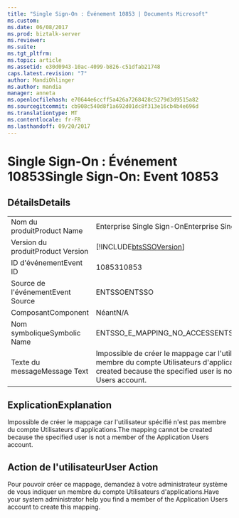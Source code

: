 ```yaml
---
title: "Single Sign-On : Événement 10853 | Documents Microsoft"
ms.custom: 
ms.date: 06/08/2017
ms.prod: biztalk-server
ms.reviewer: 
ms.suite: 
ms.tgt_pltfrm: 
ms.topic: article
ms.assetid: e30d0943-10ac-4099-b826-c51dfab21748
caps.latest.revision: "7"
author: MandiOhlinger
ms.author: mandia
manager: anneta
ms.openlocfilehash: e70644e6ccff5a426a7268428c5279d3d9515a82
ms.sourcegitcommit: cb908c540d8f1a692d01dc8f313e16cb4b4e696d
ms.translationtype: MT
ms.contentlocale: fr-FR
ms.lasthandoff: 09/20/2017
---
```

# <a name="single-sign-on-event-10853"></a><span data-ttu-id="eeee8-102">Single Sign-On : Événement 10853</span><span class="sxs-lookup"><span data-stu-id="eeee8-102">Single Sign-On: Event 10853</span></span>
## <a name="details"></a><span data-ttu-id="eeee8-103">Détails</span><span class="sxs-lookup"><span data-stu-id="eeee8-103">Details</span></span>  
  
|||  
|-|-|  
|<span data-ttu-id="eeee8-104">Nom du produit</span><span class="sxs-lookup"><span data-stu-id="eeee8-104">Product Name</span></span>|<span data-ttu-id="eeee8-105">Enterprise Single Sign-On</span><span class="sxs-lookup"><span data-stu-id="eeee8-105">Enterprise Single Sign-On</span></span>|  
|<span data-ttu-id="eeee8-106">Version du produit</span><span class="sxs-lookup"><span data-stu-id="eeee8-106">Product Version</span></span>|[!INCLUDE[btsSSOVersion](../includes/btsssoversion-md.md)]|  
|<span data-ttu-id="eeee8-107">ID d'événement</span><span class="sxs-lookup"><span data-stu-id="eeee8-107">Event ID</span></span>|<span data-ttu-id="eeee8-108">10853</span><span class="sxs-lookup"><span data-stu-id="eeee8-108">10853</span></span>|  
|<span data-ttu-id="eeee8-109">Source de l'événement</span><span class="sxs-lookup"><span data-stu-id="eeee8-109">Event Source</span></span>|<span data-ttu-id="eeee8-110">ENTSSO</span><span class="sxs-lookup"><span data-stu-id="eeee8-110">ENTSSO</span></span>|  
|<span data-ttu-id="eeee8-111">Composant</span><span class="sxs-lookup"><span data-stu-id="eeee8-111">Component</span></span>|<span data-ttu-id="eeee8-112">Néant</span><span class="sxs-lookup"><span data-stu-id="eeee8-112">N/A</span></span>|  
|<span data-ttu-id="eeee8-113">Nom symbolique</span><span class="sxs-lookup"><span data-stu-id="eeee8-113">Symbolic Name</span></span>|<span data-ttu-id="eeee8-114">ENTSSO_E_MAPPING_NO_ACCESS</span><span class="sxs-lookup"><span data-stu-id="eeee8-114">ENTSSO_E_MAPPING_NO_ACCESS</span></span>|  
|<span data-ttu-id="eeee8-115">Texte du message</span><span class="sxs-lookup"><span data-stu-id="eeee8-115">Message Text</span></span>|<span data-ttu-id="eeee8-116">Impossible de créer le mappage car l'utilisateur spécifié n'est pas membre du compte Utilisateurs d'applications.</span><span class="sxs-lookup"><span data-stu-id="eeee8-116">The mapping cannot be created because the specified user is not a member of the Application Users account.</span></span>|  
  
## <a name="explanation"></a><span data-ttu-id="eeee8-117">Explication</span><span class="sxs-lookup"><span data-stu-id="eeee8-117">Explanation</span></span>  
 <span data-ttu-id="eeee8-118">Impossible de créer le mappage car l'utilisateur spécifié n'est pas membre du compte Utilisateurs d'applications.</span><span class="sxs-lookup"><span data-stu-id="eeee8-118">The mapping cannot be created because the specified user is not a member of the Application Users account.</span></span>  
  
## <a name="user-action"></a><span data-ttu-id="eeee8-119">Action de l'utilisateur</span><span class="sxs-lookup"><span data-stu-id="eeee8-119">User Action</span></span>  
 <span data-ttu-id="eeee8-120">Pour pouvoir créer ce mappage, demandez à votre administrateur système de vous indiquer un membre du compte Utilisateurs d'applications.</span><span class="sxs-lookup"><span data-stu-id="eeee8-120">Have your system administrator help you find a member of the Application Users account to create this mapping.</span></span>